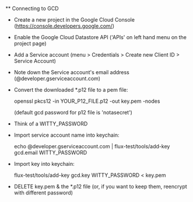 
** Connecting to GCD

  - Create a new project in the Google Cloud Console (https://console.developers.google.com/)

  - Enable the Google Cloud Datastore API ('APIs' on left hand menu on the project page)

  - Add a Service account (menu > Credentials > Create new Client ID > Service Account)

  - Note down the Service account's email address (<long id>@developer.gserviceaccount.com)

  - Convert the downloaded *.p12 file to a pem file:

      openssl pkcs12 -in YOUR_P12_FILE.p12 -out key.pem -nodes

      (default gcd password for p12 file is 'notasecret') 

  - Think of a WITTY_PASSWORD

  - Import service account name into keychain:

      echo <long-id>@developer.gserviceaccount.com | flux-test/tools/add-key gcd.email WITTY_PASSWORD

  - Import key into keychain:

     flux-test/tools/add-key gcd.key WITTY_PASSWORD < key.pem

  - DELETE key.pem & the *.p12 file (or, if you want to keep them, reencrypt with different password)


